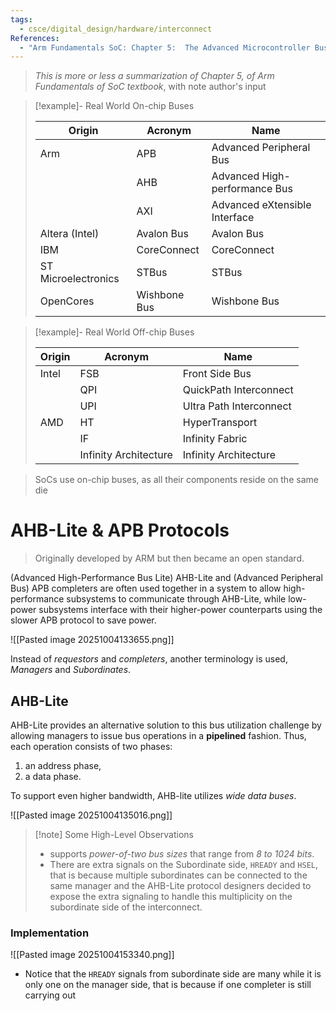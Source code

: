 ```yaml
---
tags:
  - csce/digital_design/hardware/interconnect
References:
  - "Arm Fundamentals SoC: Chapter 5:  The Advanced Microcontroller Bus Architecture (AMBA)"
---
```

> _This is more or less a summarization of Chapter 5, of Arm Fundamentals of SoC textbook_, with note author's input

>[!example]- Real World On-chip Buses 
> 
> | Origin              | Acronym      | Name                          |
> | ------------------- | ------------ | ----------------------------- |
> | Arm                 | APB          | Advanced Peripheral Bus       |
> |                     | AHB          | Advanced High-performance Bus |
> |                     | AXI          | Advanced eXtensible Interface |
> | Altera (Intel)      | Avalon Bus   | Avalon Bus                    |
> | IBM                 | CoreConnect  | CoreConnect                   |
> | ST Microelectronics | STBus        | STBus                         |
> | OpenCores           | Wishbone Bus | Wishbone Bus                  |

>[!example]- Real World Off-chip Buses
> 
> 
> | Origin | Acronym               | Name                    |
> | ------ | --------------------- | ----------------------- |
> | Intel  | FSB                   | Front Side Bus          |
> |        | QPI                   | QuickPath Interconnect  |
> |        | UPI                   | Ultra Path Interconnect |
> | AMD    | HT                    | HyperTransport          |
> |        | IF                    | Infinity Fabric         |
> |        | Infinity Architecture | Infinity Architecture   |

> SoCs use on-chip buses, as all their components reside on the same die

# AHB-Lite & APB Protocols
> Originally developed by ARM but then became an open standard.

(Advanced High-Performance Bus Lite) AHB-Lite and (Advanced Peripheral Bus) APB completers are often used together in a system to allow high-performance subsystems to communicate through AHB-Lite, while low-power subsystems interface with their higher-power counterparts using the slower APB protocol to save power.

![[Pasted image 20251004133655.png]]

Instead of _requestors_ and _completers_, another terminology is used, _Managers_ and _Subordinates_.

## AHB-Lite

AHB-Lite provides an alternative solution to this bus utilization challenge by allowing managers to issue bus operations in a **pipelined** fashion. Thus, each operation consists of two phases:
1. an address phase,
2. a data phase.

To support even higher bandwidth, AHB-lite utilizes _wide data buses_.

![[Pasted image 20251004135016.png]]

> [!note] Some High-Level Observations
> - supports _power-of-two bus sizes_ that range from _8 to 1024 bits_.
> - There are extra signals on the Subordinate side, `HREADY` and `HSEL`, that is because multiple subordinates can be connected to the same manager and the AHB-Lite protocol designers decided to expose the extra signaling to handle this multiplicity on the subordinate side of the interconnect.
>

### Implementation

![[Pasted image 20251004153340.png]]

- Notice that the `HREADY` signals from subordinate side are many while it is only one on the manager side, that is because if one completer is still carrying out 